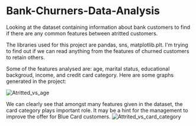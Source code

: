 # Bank-Churners-Data-Analysis
Looking at the dataset containing information about bank customers to find if there are any common features between atritted customers. 

The libraries used for this project are pandas, sns, matplotlib.plt. I'm trying to find out if we can read anything from the features of churned customers to retain others.

Some of the features analysed are: age, marital status, educational backgroud, income, and credit card category.
Here are some graphs generated in the project:

![Atritted_vs_age](https://user-images.githubusercontent.com/83698104/118473228-08324400-b70a-11eb-86bc-1cdf44c9dbf2.png)

We can clearly see that amongst many features given in the dataset, the card category plays important role. It may be a hint for the management to improve the offer for Blue Card customers.
![Attrited_vs_card_category](https://user-images.githubusercontent.com/83698104/118473236-08cada80-b70a-11eb-8214-937225eccea8.png)
